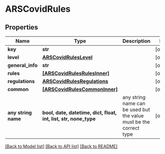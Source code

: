# ARSCovidRules


## Properties
Name | Type | Description | Notes
------------ | ------------- | ------------- | -------------
**key** | **str** |  | [optional] 
**level** | [**ARSCovidRulesLevel**](ARSCovidRulesLevel.md) |  | [optional] 
**general_info** | **str** |  | [optional] 
**rules** | [**[ARSCovidRulesRulesInner]**](ARSCovidRulesRulesInner.md) |  | [optional] 
**regulations** | [**ARSCovidRulesRegulations**](ARSCovidRulesRegulations.md) |  | [optional] 
**common** | [**[ARSCovidRulesCommonInner]**](ARSCovidRulesCommonInner.md) |  | [optional] 
**any string name** | **bool, date, datetime, dict, float, int, list, str, none_type** | any string name can be used but the value must be the correct type | [optional]

[[Back to Model list]](../README.md#documentation-for-models) [[Back to API list]](../README.md#documentation-for-api-endpoints) [[Back to README]](../README.md)


